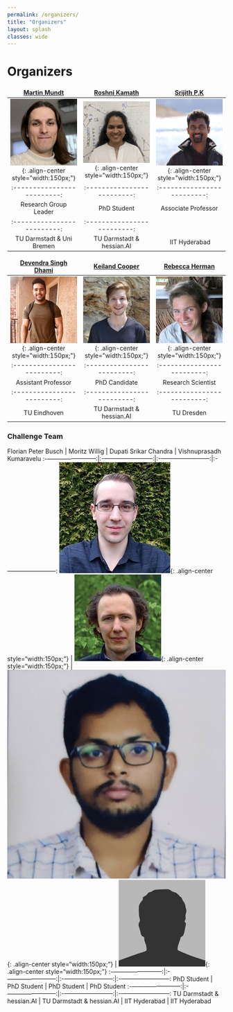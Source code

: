 ```yaml
---
permalink: /organizers/
title: "Organizers"
layout: splash
classes: wide
---
```

 <style type="text/css">
    .image-left {
      display: block;
      margin-left: auto;
      margin-right: auto;
      float: right;
    }
    td, th {
   		border: none!important;
   	} 
   	table th:first-of-type {
    	width: 15%;
	}
	table th:nth-of-type(2) {
    	width: 15%;
	}
	table th:nth-of-type(3) {
    	width: 15%;
	}
	table th:nth-of-type(4) {
    	width: 15%;
	}
	table th:nth-of-type(5) {
    	width: 15%;
	}
	table th:nth-of-type(6) {
    	width: 15%;
	}
 </style>


# Organizers 

<a href="http://owll-lab.com">Martin Mundt</a> |  <a href="https://ml-research.github.io/people/rkamath/index.html">Roshni Kamath</a> | <a href="https://sites.google.com/site/pksrijith/home">Srijith P.K</a>
:-------------------------:|:-------------------------:|:-------------------------:
![image-left]( /assets/images/martin.jpg){: .align-center style="width:150px;"}  |  ![image-left]( /assets/images/roshni.jpeg){: .align-center style="width:150px;"} | ![image-left]( /assets/images/srijith.jpeg){: .align-center style="width:150px;"}
:-------------------------:|:-------------------------:|:-------------------------:
Research Group Leader  | PhD Student | Associate Professor
:-------------------------:|:-------------------------: 
TU Darmstadt & Uni Bremen | TU Darmstadt & hessian.AI | IIT Hyderabad 


<a href="https://sites.google.com/view/devendradhami">Devendra Singh Dhami</a> |  <a href="https://www.kwcooper.xyz">Keiland Cooper</a> | <a href="https://www.google.com/url?sa=t&rct=j&q=&esrc=s&source=web&cd=&cad=rja&uact=8&ved=2ahUKEwjeku2ahtqBAxUYI0QIHRzUD0YQFnoECBYQAQ&url=https%3A%2F%2Fde.linkedin.com%2Fin%2Frebecca-herman&usg=AOvVaw01_2afPQu3_DM08kgo1AD2&opi=89978449">Rebecca Herman</a>
:-------------------------:|:-------------------------:|:-------------------------:
![image-left]( /assets/images/devendra.jpg){: .align-center style="width:150px;"}  |  ![image-left]( /assets/images/keiland.jpg){: .align-center style="width:150px;"} | ![image-left]( /assets/images/Rebecca.jpeg){: .align-center style="width:150px;"} 
:-------------------------:|:-------------------------:|:-------------------------:
Assistant Professor  | PhD Candidate | Research Scientist
:-------------------------:|:-------------------------:|:-------------------------: 
TU Eindhoven | TU Darmstadt & hessian.AI | TU Dresden


### Challenge Team


Florian Peter Busch |  Moritz Willig | Dupati Srikar Chandra	| Vishnuprasadh Kumaravelu
:-————————:|:-————————:|:-————————:|:-————————:
![image-left]( /assets/images/florian.jpeg){: .align-center style=“width:150px;”}  |  ![image-left]( /assets/images/moritz.jpeg){: .align-center style=“width:150px;”} | ![image-left]( /assets/images/dupati.jpeg){: .align-center style=“width:150px;”} | ![image-left]( /assets/images/bio-photo.jpg){: .align-center style=“width:150px;”}
:-————————:|:-————————:|:-————————:|:-————————: 
PhD Student  | PhD Student | PhD Student | PhD Student
:-————————:|:-————————:|:-————————:|:-————————: 
TU Darmstadt & hessian.AI | TU Darmstadt & hessian.AI | IIT Hyderabad | IIT Hyderabad








